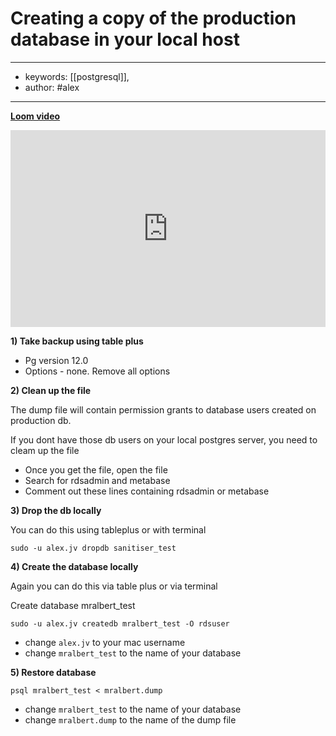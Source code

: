 # Creating a copy of the production database in your local host
---
- keywords: [[postgresql]], 
- author: #alex
---
**[Loom video](https://www.loom.com/share/84c95cc6243a4ea084957b8ce47c4648)**   
<div style="position: relative; padding-bottom: 62.5%; height: 0;"><iframe src="https://www.loom.com/embed/84c95cc6243a4ea084957b8ce47c4648" frameborder="0" webkitallowfullscreen mozallowfullscreen allowfullscreen style="position: absolute; top: 0; left: 0; width: 100%; height: 100%;"></iframe></div>

**1) Take backup using table plus**

- Pg version 12.0
- Options - none. Remove all options

**2) Clean up the file**

The dump file will contain permission grants to database users created on production db. 

If you dont have those db users on your local postgres server, you need to cleam up the file 

- Once you get the file, open the file 
- Search for rdsadmin and metabase
- Comment out these lines containing rdsadmin or metabase

**3) Drop the db locally**

You can do this using tableplus or with terminal 
```
sudo -u alex.jv dropdb sanitiser_test
```

**4) Create the database locally**

Again you can do this via table plus or via terminal

Create database mralbert_test

```
sudo -u alex.jv createdb mralbert_test -O rdsuser
```

- change `alex.jv` to your mac username
- change `mralbert_test` to the name of your database

**5) Restore database**
```
psql mralbert_test < mralbert.dump
```

- change `mralbert_test` to the name of your database
- change `mralbert.dump` to the name of the dump file
